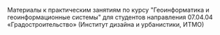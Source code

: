 Материалы к практическим занятиям по курсу "Геоинформатика и геоинформационные системы" для студентов направления 07.04.04 «Градостроительство» (Институт дизайна и урбанистики, ИТМО)
